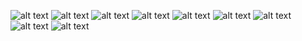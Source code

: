 ![alt text](<Screenshot 2025-03-22 102908.png>) ![alt text](<Screenshot 2025-03-22 102919.png>) ![alt text](<Screenshot 2025-03-22 103000.png>) ![alt text](<Screenshot 2025-03-22 103820.png>) ![alt text](<Screenshot 2025-03-22 104229.png>) ![alt text](<Screenshot 2025-03-22 131757.png>) ![alt text](<Screenshot 2025-03-22 142344.png>) ![alt text](<Screenshot 2025-03-22 142405.png>) ![alt text](<Screenshot 2025-03-22 102842.png>)
